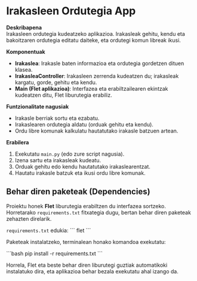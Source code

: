 
# Irakasleen Ordutegia App

**Deskribapena**  
Irakasleen ordutegia kudeatzeko aplikazioa. Irakasleak gehitu, kendu eta bakoitzaren ordutegia editatu daiteke, eta ordutegi komun libreak ikusi.

**Komponentuak**  
- **Irakaslea**: Irakasle baten informazioa eta ordutegia gordetzen dituen klasea.  
- **IrakasleaController**: Irakasleen zerrenda kudeatzen du; irakasleak kargatu, gorde, gehitu eta kendu.  
- **Main (Flet aplikazioa)**: Interfazea eta erabiltzailearen ekintzak kudeatzen ditu, Flet liburutegia erabiliz.

**Funtzionalitate nagusiak**  
- Irakasle berriak sortu eta ezabatu.  
- Irakaslearen ordutegia aldatu (orduak gehitu eta kendu).  
- Ordu libre komunak kalkulatu hautatutako irakasle batzuen artean.

**Erabilera**  
1. Exekutatu `main.py` (edo zure script nagusia).  
2. Izena sartu eta irakasleak kudeatu.  
3. Orduak gehitu edo kendu hautatutako irakaslearentzat.  
4. Hautatu irakasle batzuk eta ikusi ordu libre komunak.

## Behar diren paketeak (Dependencies)

Proiektu honek **Flet** liburutegia erabiltzen du interfazea sortzeko. Horretarako `requirements.txt` fitxategia dugu, bertan behar diren paketeak zehazten direlarik.

`requirements.txt` edukia:
\`\`\`
flet
\`\`\`

Paketeak instalatzeko, terminalean honako komandoa exekutatu:

\`\`\`bash
pip install -r requirements.txt
\`\`\`

Horrela, Flet eta beste behar diren liburutegi guztiak automatikoki instalatuko dira, eta aplikazioa behar bezala exekutatu ahal izango da.
